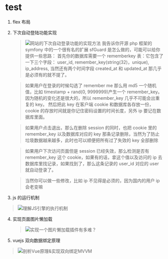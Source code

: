 # test

1. flex 布局
2. 下次自动登陆功能实现

   > ![网站的下次自动登录功能的实现方法](https://segmentfault.com/q/1010000000094837)
   > 我告诉你开源 php 框架的 symfony 中的一个很有名的扩展 sfGuard 是怎么做的，可能可以给你提供一些思路：
   > 首先你的数据库需要一个 rememberkey 表：它包含了一下三个字段：
   > user_id, remember_key(string(32)，unique), ip_address, 当然还有两个时间字段 created_at 和 updated_at 那几乎是必须有的就不提了。

   > 如果用户在登录的时候勾选了 remember me
   > 那么用 md5 一个随机值，比如 timestamp + rand(0, 9999999)产生一个 remember_key。因为随机的变化还是很大的，所以 remember_key 几乎不可能会出重复的 key。
   > 然后把此 key 在客户端 cookie 和数据库各存放一份，cookie 的存放时间就是你记住密码设置的时间长度，另外 ip 要记在数据库里面。

   > 如果用户点击退出，那么在删除 session 的同时，也把 cookie 里的 remember_key 以及数据库对应的 key 那条记录删除，当然为了防止垃圾数据越来越多，此时也可以顺便把所有过了失效的 key 全部删除

   > 如果用户下次访问页面但是 session 已经失效，那么检测是否有 remember_key 这个 cookie，如果有的话，拿这个值以及访问的 ip 去数据库里找记录，如果找到了，那么这条记录的 user_id 对应的 user 就自动登录了。

   > 当然你可以做一些修改，比如 ip 不见得是必须的，因为国内的用户 ip 会老变嘛

3. js 的运行机制

> ![理解JS引擎的执行机制](https://segmentfault.com/a/1190000012806637)

4. 实现页面图片懒加载

   > ![实现一个图片懒加载插件有多难？](https://segmentfault.com/a/1190000004656348)

5. vuejs 双向数据绑定原理

> ![剖析Vue原理&实现双向绑定MVVM](https://segmentfault.com/a/1190000006599500?utm_source=tag-newest)
